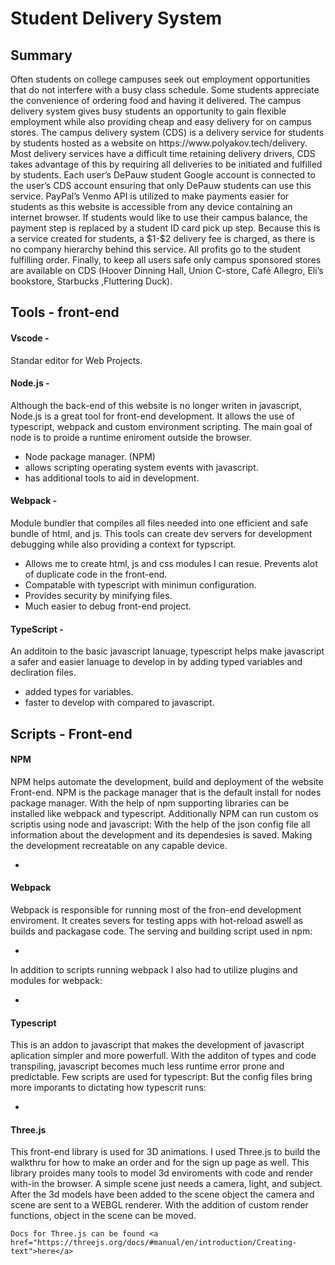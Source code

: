 <h1>Student Delivery System</h1>
<h2>Summary</h2>
<p>Often students on college campuses seek out employment opportunities that do not interfere with a busy class
    schedule. Some students appreciate the convenience of ordering food and having it delivered. The campus delivery
    system gives busy students an opportunity to gain flexible employment while also providing cheap and easy delivery
    for on campus stores. The campus delivery system (CDS) is a delivery service for students by students hosted as a
    website on https://www.polyakov.tech/delivery. Most delivery services have a difficult time retaining delivery
    drivers, CDS takes advantage of this by requiring all deliveries to be initiated and fulfilled by students. Each
    user’s DePauw student Google account is connected to the user’s CDS account ensuring that only DePauw students can
    use this service. PayPal’s Venmo API is utilized to make payments easier for students as this website is accessible
    from any device containing an internet browser. If students would like to use their campus balance, the payment step
    is replaced by a student ID card pick up step. Because this is a service created for students, a $1-$2 delivery fee
    is charged, as there is no company hierarchy behind this service. All profits go to the student fulfilling order.
    Finally, to keep all users safe only campus sponsored stores are available on CDS (Hoover Dinning Hall, Union
    C-store, Café Allegro, Eli’s bookstore, Starbucks ,Fluttering Duck).
</p>
<h2>Tools - front-end</h2>
<h4>Vscode - </h4>
<p>Standar editor for Web Projects.</p>
<h4>Node.js - </h4>
<p>Although the back-end of this website is no longer writen in javascript, Node.js is a great tool for front-end
    development. It allows the use of typescript, webpack and custom environment scripting. The main goal of node is to
    proide a runtime eniroment outside the browser.

</p>
<ul>
    <li>Node package manager. (NPM)</li>
    <li>allows scripting operating system events with javascript.</li>
    <li>has additional tools to aid in development.</li>
</ul>
<h4>Webpack - </h4>
<p>Module bundler that compiles all files needed into one efficient and safe bundle of html, and js. This tools can
    create dev servers for development debugging while also providing a context for typscript.</p>
<ul>
    <li>Allows me to create html, js and css modules I can resue. Prevents alot of duplicate code in the front-end.</li>
    <li>Compatable with typescript with minimun configuration.</li>
    <li>Provides security by minifying files.</li>
    <li>Much easier to debug front-end project.</li>
</ul>
<h4>TypeScript - </h4>
<p>An additoin to the basic javascript lanuage, typescript helps make javascript a safer and easier lanuage to develop
    in by adding typed variables and decliration files.
</p>
<ul>
    <li>added types for variables.</li>
    <li>faster to develop with compared to javascript.</li>
</ul>
<h2>Scripts - Front-end</h2>
<h4>NPM</h4>
<p>
    NPM helps automate the development, build and deployment of the website Front-end. NPM is the package manager that
    is the default install for nodes package manager.
    With the help of npm supporting libraries can be installed like webpack and typescript. Additionally NPM can run
    custom os scriptis using node and javascript:
    With the help of the json config file all information about the development and its dependesies is saved. Making the
    development recreatable
    on any capable device.
</p>
<ul>
    <li></li>
</ul>
<h4>Webpack</h4>
<p>
    Webpack is responsible for running most of the fron-end development enviroment. It creates severs for testing apps
    with hot-reload aswell as builds and
    packagase code. The serving and building script used in npm:
<ul>
    <li></li>
</ul>
In addition to scripts running webpack I also had to utilize plugins and modules for webpack:
<ul>
    <li></li>
</ul>
</p>
<h4>Typescript</h4>
<p>
    This is an addon to javascript that makes the development of javascript aplication simpler and more powerfull. With
    the additon of
    types and code transpiling, javascript becomes much less runtime error prone and predictable. Few scripts are used
    for typescript:
    But the config files bring more imporants to dictating how typescrit runs:
<ul>
    <li></li>
</ul>
</p>
<h4>Three.js</h4>
<p>
    This front-end library is used for 3D animations. I used Three.js to build the walkthru for how to make an order and 
    for the sign up page as well. This library proides many tools to model 3d enviroments with code and render with-in the browser.
    A simple scene just needs a camera, light, and subject. After the 3d models have been added to the scene object the camera and 
    scene are sent to a WEBGL renderer. With the addition of custom render functions, object in the scene can be moved.
    
    Docs for Three.js can be found <a href="https://threejs.org/docs/#manual/en/introduction/Creating-text">here</a>
</p>
